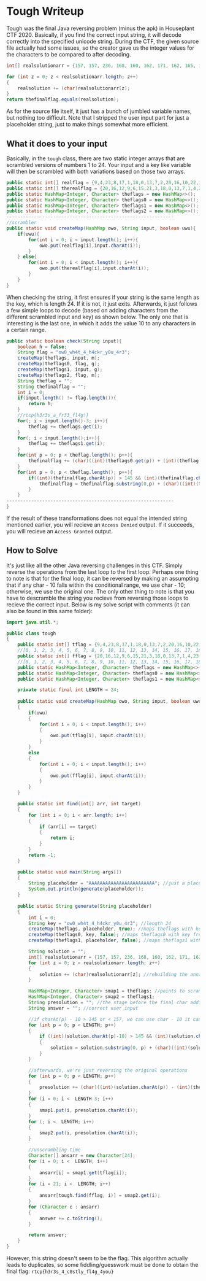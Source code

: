 # Tough Writeup

Tough was the final Java reversing problem (minus the apk) in Houseplant CTF 2020.  Basically, if you find the correct input string, it will decode correctly into the specified unicode string.
During the CTF, the given source file actually had some issues, so the creator gave us the integer values for the characters to be compared to after decoding.
```java
int[] realsolutionarr = {157, 157, 236, 168, 160, 162, 171, 162, 165, 199, 169, 169, 160, 194, 235, 207, 227, 210, 157, 203, 227, 104, 212, 202};

for (int z = 0; z < realsolutionarr.length; z++)
{
    realsolution += (char)realsolutionarr[z];
}
return thefinalflag.equals(realsolution);
```

As for the source file itself, it just has a bunch of jumbled variable names, but nothing too difficult. Note that I stripped the user input part for just a placeholder string, just to make things somewhat more efficient.

## What it does to your input

Basically, in the `tough` class, there are two static integer arrays that are scrambled versions of numbers 1 to 24.  Your input and a key like variable will then be scrambled with both variations based on those two arrays.
```java
public static int[] realflag = {9,4,23,8,17,1,18,0,13,7,2,20,16,10,22,12,19,6,15,21,3,14,5,11};
public static int[] therealflag = {20,16,12,9,6,15,21,3,18,0,13,7,1,4,23,8,17,2,10,22,19,11,14,5};
public static HashMap<Integer, Character> theflags = new HashMap<>();
public static HashMap<Integer, Character> theflags0 = new HashMap<>();
public static HashMap<Integer, Character> theflags1 = new HashMap<>();
public static HashMap<Integer, Character> theflags2 = new HashMap<>(); //note that this one is never really used in the program
-------------------------------------------------------------
//scrambler
public static void createMap(HashMap owo, String input, boolean uwu){
    if(uwu){
        for(int i = 0; i < input.length(); i++){
            owo.put(realflag[i],input.charAt(i));
        }
    } else{
        for(int i = 0; i < input.length(); i++){
            owo.put(therealflag[i],input.charAt(i));
        }
    }
}
```
When checking the string, it first ensures if your string is the same length as the key, which is length 24.  If it is not, it just exits.  Afterwards, it just follows a few simple loops to decode (based on adding characters from the different scrambled input and key) as shown below.  The only one that is interesting is the last one, in which it adds the value 10 to any characters in a certain range.
```java
public static boolean check(String input){
    boolean h = false;
    String flag = "ow0_wh4t_4_h4ckr_y0u_4r3";
    createMap(theflags, input, m);
    createMap(theflags0, flag, g);
    createMap(theflags1, input, g);
    createMap(theflags2, flag, m);
    String theflag = "";
    String thefinalflag = "";
    int i = 0;
    if(input.length() != flag.length()){
        return h;
    }
    //rtcp{h3r3s_a_fr33_fl4g!}
    for(; i < input.length()-3; i++){
        theflag += theflags.get(i);
    }
    for(; i < input.length();i++){
        theflag += theflags1.get(i);
    }
    for(int p = 0; p < theflag.length(); p++){
        thefinalflag += (char)((int)(theflags0.get(p)) + (int)(theflag.charAt(p)));
    }
    for(int p = 0; p < theflag.length(); p++){
        if((int)(thefinalflag.charAt(p)) > 145 && (int)(thefinalflag.charAt(p)) < 157){
            thefinalflag = thefinalflag.substring(0,p) + (char)((int)(thefinalflag.charAt(p)+10)) + thefinalflag.substring(p+1);
        }
    }
-------------------------------------------------------------
}
```
If the result of these transformations does not equal the intended string mentioned earlier, you will recieve an `Access Denied` output.  If it succeeds, you will recieve an `Access Granted` output.

## How to Solve

It's just like all the other Java reversing challenges in this CTF.  Simply reverse the operations from the last loop to the first loop.
Perhaps one thing to note is that for the final loop, it can be reversed by making an assumpting that if any char - 10 falls within the conditional range, we use char - 10; otherwise, we use the original one.
The only other thing to note is that you have to descramble the string you recieve from reversing those loops to recieve the correct input.  Below is my solve script with comments (it can also be found in this same folder):
```java
import java.util.*;

public class tough
{
    public static int[] tflag = {9,4,23,8,17,1,18,0,13,7,2,20,16,10,22,12,19,6,15,21,3,14,5,11}; //24
    //[0, 1, 2, 3, 4, 5, 6, 7, 8, 9, 10, 11, 12, 13, 14, 15, 16, 17, 18, 19, 20, 21, 22, 23]
    public static int[] fflag = {20,16,12,9,6,15,21,3,18,0,13,7,1,4,23,8,17,2,10,22,19,11,14,5}; //24
    //[0, 1, 2, 3, 4, 5, 6, 7, 8, 9, 10, 11, 12, 13, 14, 15, 16, 17, 18, 19, 20, 21, 22, 23]
    public static HashMap<Integer, Character> theflags = new HashMap<>();
    public static HashMap<Integer, Character> theflags0 = new HashMap<>();
    public static HashMap<Integer, Character> theflags1 = new HashMap<>();

    private static final int LENGTH = 24;
    
    public static void createMap(HashMap owo, String input, boolean uwu)
    {
        if(uwu)
        {
            for(int i = 0; i < input.length(); i++)
            {
                owo.put(tflag[i], input.charAt(i));
            }
        } 
        else
        {
            for(int i = 0; i < input.length(); i++)
            {
                owo.put(fflag[i], input.charAt(i));
            }
        }
    }

    public static int find(int[] arr, int target)
    {
        for (int i = 0; i < arr.length; i++)
        {
            if (arr[i] == target)
            {
                return i;
            }
        }
        return -1;
    }

    public static void main(String args[]) 
    {
        String placeholder = "AAAAAAAAAAAAAAAAAAAAAAAA"; //just a placeholder
        System.out.println(generate(placeholder));
    }
    
    public static String generate(String placeholder)
    {
        int i = 0;
        String key = "ow0_wh4t_4_h4ckr_y0u_4r3"; //length 24
        createMap(theflags, placeholder, true); //maps theflags with key from tflag and values from input (placeholder)
        createMap(theflags0, key, false); //maps theflags0 with key from fflag and values from key
        createMap(theflags1, placeholder, false); //maps theflags1 with key from fflag and values from input

        String solution = "";
        int[] realsolutionarr = {157, 157, 236, 168, 160, 162, 171, 162, 165, 199, 169, 169, 160, 194, 235, 207, 227, 210, 157, 203, 227, 104, 212, 202};
        for (int z = 0; z < realsolutionarr.length; z++)
        {
            solution += (char)realsolutionarr[z]; //rebuilding the answer from the hint given, original source file had some issues with the answer
        }

        HashMap<Integer, Character> smap1 = theflags; //points to scrambled maps
        HashMap<Integer, Character> smap2 = theflags1;
        String presolution = ""; //the stage before the final char additions
        String answer = ""; //correct user input

        //if charAt(p) - 10 > 145 or < 157, we can use char - 10 it cause it was simple addition to the char
        for (int p = 0; p < LENGTH; p++)
        {
            if ((int)(solution.charAt(p)-10) > 145 && (int)(solution.charAt(p)-10) < 157)
            {
                solution = solution.substring(0, p) + (char)((int)(solution.charAt(p)-10)) + solution.substring(p+1);
            }
        }

        //afterwards, we're just reversing the original operations
        for (int p = 0; p < LENGTH; p++)
        {
            presolution += (char)((int)(solution.charAt(p)) - (int)(theflags0.get(p)));
        }
        for (i = 0; i <  LENGTH-3; i++)
        {
            smap1.put(i, presolution.charAt(i));
        }
        for (; i <  LENGTH; i++)
        {
            smap2.put(i, presolution.charAt(i));
        }

        //unscrambling time
        Character[] ansarr = new Character[24];
        for (i = 0; i <  LENGTH; i++)
        {
            ansarr[i] = smap1.get(tflag[i]);
        }
        for (i = 21; i <  LENGTH; i++)
        {
            ansarr[tough.find(fflag, i)] = smap2.get(i);
        }
        for (Character c : ansarr)
        {
            answer += c.toString();
        }

        return answer;
    }
}
```
However, this string doesn't seem to be the flag.  This algorithm actually leads to duplicates, so some fiddling/guesswork must be done to obtain the final flag: `rtcp{h3r3s_4_c0stly_fl4g_4you}`

